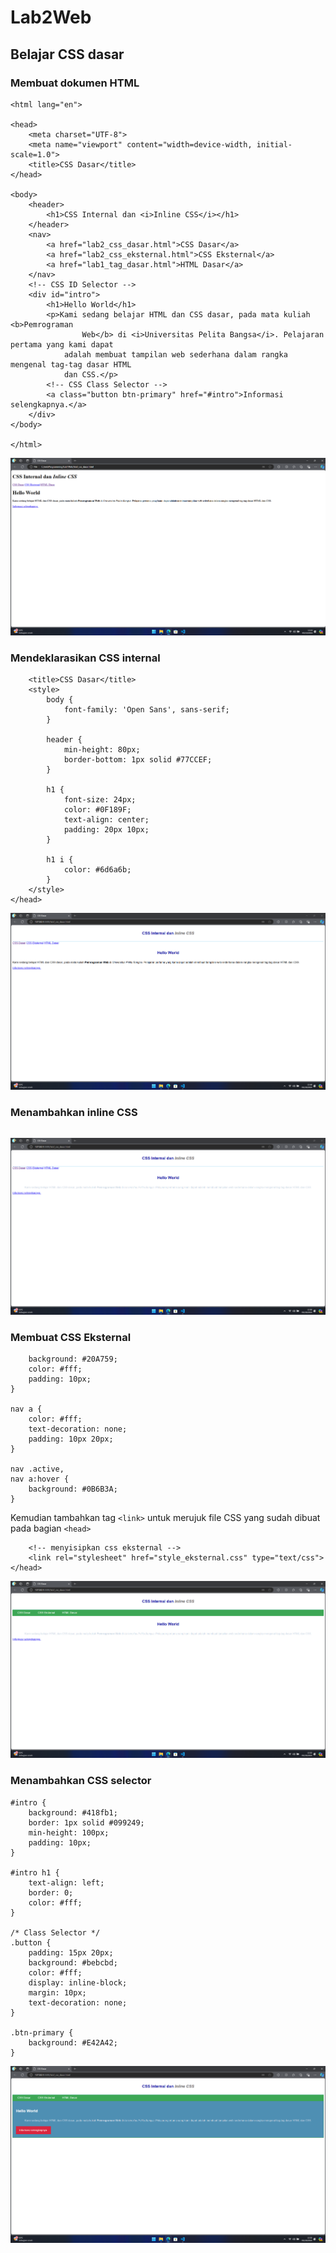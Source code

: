 # Lab2Web
## Belajar CSS dasar

### Membuat dokumen HTML
```<!DOCTYPE html>
<html lang="en">

<head>
    <meta charset="UTF-8">
    <meta name="viewport" content="width=device-width, initial-scale=1.0">
    <title>CSS Dasar</title>
</head>

<body>
    <header>
        <h1>CSS Internal dan <i>Inline CSS</i></h1>
    </header>
    <nav>
        <a href="lab2_css_dasar.html">CSS Dasar</a>
        <a href="lab2_css_eksternal.html">CSS Eksternal</a>
        <a href="lab1_tag_dasar.html">HTML Dasar</a>
    </nav>
    <!-- CSS ID Selector -->
    <div id="intro">
        <h1>Hello World</h1>
        <p>Kami sedang belajar HTML dan CSS dasar, pada mata kuliah <b>Pemrograman
                Web</b> di <i>Universitas Pelita Bangsa</i>. Pelajaran pertama yang kami dapat
            adalah membuat tampilan web sederhana dalam rangka mengenal tag-tag dasar HTML
            dan CSS.</p>
        <!-- CSS Class Selector -->
        <a class="button btn-primary" href="#intro">Informasi selengkapnya.</a>
    </div>
</body>

</html>
```
![GAMBAR1](screenshot/ss1.png)

### Mendeklarasikan CSS internal
```<head>
    <title>CSS Dasar</title>
    <style>
        body {
            font-family: 'Open Sans', sans-serif;
        }

        header {
            min-height: 80px;
            border-bottom: 1px solid #77CCEF;
        }

        h1 {
            font-size: 24px;
            color: #0F189F;
            text-align: center;
            padding: 20px 10px;
        }

        h1 i {
            color: #6d6a6b;
        }
    </style>
</head>
```
![GAMBAR2](screenshot/ss2.png)

### Menambahkan inline CSS
```<p style="text-align: center; color: #ccd8e4;"></p>
```
![GAMBAR3](screenshot/ss3.png)

### Membuat CSS Eksternal
```nav {
    background: #20A759;
    color: #fff;
    padding: 10px;
}

nav a {
    color: #fff;
    text-decoration: none;
    padding: 10px 20px;
}

nav .active,
nav a:hover {
    background: #0B6B3A;
}
```
Kemudian tambahkan tag `<link>` untuk merujuk file CSS yang sudah dibuat pada bagian `<head>`
```<head>
    <!-- menyisipkan css eksternal -->
    <link rel="stylesheet" href="style_eksternal.css" type="text/css">
</head>
```
![GAMBAR4](screenshot/ss4.png)

### Menambahkan CSS selector
```/* ID Selector */
#intro {
    background: #418fb1;
    border: 1px solid #099249;
    min-height: 100px;
    padding: 10px;
}

#intro h1 {
    text-align: left;
    border: 0;
    color: #fff;
}

/* Class Selector */
.button {
    padding: 15px 20px;
    background: #bebcbd;
    color: #fff;
    display: inline-block;
    margin: 10px;
    text-decoration: none;
}

.btn-primary {
    background: #E42A42;
}
```
![GAMBAR5](screenshot/ss5.png)